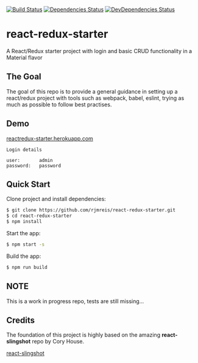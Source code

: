 [![Build Status](https://secure.travis-ci.org/rjmreis/react-redux-starter.svg)](http://travis-ci.org/rjmreis/react-redux-starter)
[![Dependencies Status](https://david-dm.org/rjmreis/react-redux-starter.svg)](https://david-dm.org/rjmreis/react-redux-starter)
[![DevDependencies Status](https://david-dm.org/rjmreis/react-redux-starter/dev-status.svg)](https://david-dm.org/rjmreis/react-redux-starter#info=devDependencies)

# react-redux-starter
A React/Redux starter project with login and basic CRUD functionality in a Material flavor

## The Goal
The goal of this repo is to provide a general guidance in setting up a react/redux project with tools such as webpack, babel, eslint, trying as much as possible to follow best practises.

## Demo

[reactredux-starter.herokuapp.com](https://reactredux-starter.herokuapp.com/)

```
Login details

user:       admin
password:   password
```

## Quick Start

Clone project and install dependencies:
```bash
$ git clone https://github.com/rjmreis/react-redux-starter.git
$ cd react-redux-starter
$ npm install
```

Start the app:
```bash
$ npm start -s
```

Build the app:
```bash
$ npm run build
```

## NOTE
This is a work in progress repo, tests are still missing...

## Credits
The foundation of this project is highly based on the amazing **react-slingshot** repo by Cory House.
 
[react-slingshot](https://github.com/coryhouse/react-slingshot)
